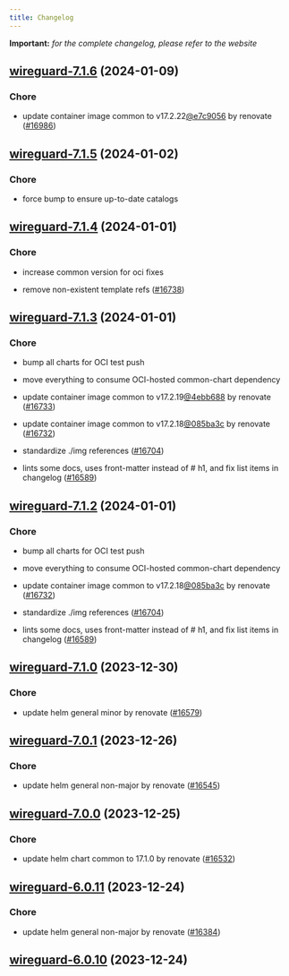 ```yaml
---
title: Changelog
---
```


**Important:**
*for the complete changelog, please refer to the website*





## [wireguard-7.1.6](https://github.com/truecharts/charts/compare/wireguard-7.1.5...wireguard-7.1.6) (2024-01-09)

### Chore



- update container image common to v17.2.22[@e7c9056](https://github.com/e7c9056) by renovate ([#16986](https://github.com/truecharts/charts/issues/16986))


## [wireguard-7.1.5](https://github.com/truecharts/charts/compare/wireguard-7.1.4...wireguard-7.1.5) (2024-01-02)

### Chore



- force bump to ensure up-to-date catalogs


## [wireguard-7.1.4](https://github.com/truecharts/charts/compare/wireguard-7.1.3...wireguard-7.1.4) (2024-01-01)

### Chore



- increase common version for oci fixes

- remove non-existent template refs ([#16738](https://github.com/truecharts/charts/issues/16738))


## [wireguard-7.1.3](https://github.com/truecharts/charts/compare/wireguard-7.1.0...wireguard-7.1.3) (2024-01-01)

### Chore



- bump all charts for OCI test push

- move everything to consume OCI-hosted common-chart dependency

- update container image common to v17.2.19[@4ebb688](https://github.com/4ebb688) by renovate ([#16733](https://github.com/truecharts/charts/issues/16733))

- update container image common to v17.2.18[@085ba3c](https://github.com/085ba3c) by renovate ([#16732](https://github.com/truecharts/charts/issues/16732))

- standardize ./img references ([#16704](https://github.com/truecharts/charts/issues/16704))

- lints some docs, uses front-matter instead of # h1, and fix list items in changelog ([#16589](https://github.com/truecharts/charts/issues/16589))


## [wireguard-7.1.2](https://github.com/truecharts/charts/compare/wireguard-7.1.0...wireguard-7.1.2) (2024-01-01)

### Chore



- bump all charts for OCI test push

- move everything to consume OCI-hosted common-chart dependency

- update container image common to v17.2.18[@085ba3c](https://github.com/085ba3c) by renovate ([#16732](https://github.com/truecharts/charts/issues/16732))

- standardize ./img references ([#16704](https://github.com/truecharts/charts/issues/16704))

- lints some docs, uses front-matter instead of # h1, and fix list items in changelog ([#16589](https://github.com/truecharts/charts/issues/16589))
## [wireguard-7.1.0](https://github.com/truecharts/charts/compare/wireguard-7.0.1...wireguard-7.1.0) (2023-12-30)

### Chore

- update helm general minor by renovate ([#16579](https://github.com/truecharts/charts/issues/16579))

## [wireguard-7.0.1](https://github.com/truecharts/charts/compare/wireguard-7.0.0...wireguard-7.0.1) (2023-12-26)

### Chore

- update helm general non-major by renovate ([#16545](https://github.com/truecharts/charts/issues/16545))

## [wireguard-7.0.0](https://github.com/truecharts/charts/compare/wireguard-6.0.11...wireguard-7.0.0) (2023-12-25)

### Chore

- update helm chart common to 17.1.0 by renovate ([#16532](https://github.com/truecharts/charts/issues/16532))

## [wireguard-6.0.11](https://github.com/truecharts/charts/compare/wireguard-6.0.10...wireguard-6.0.11) (2023-12-24)

### Chore

- update helm general non-major by renovate ([#16384](https://github.com/truecharts/charts/issues/16384))

## [wireguard-6.0.10](https://github.com/truecharts/charts/compare/wireguard-6.0.9...wireguard-6.0.10) (2023-12-24)
